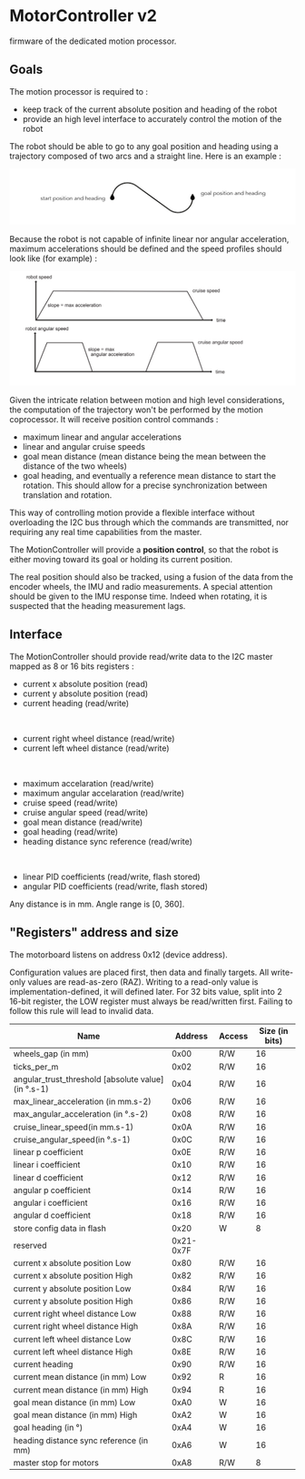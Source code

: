 # MotorController v2
firmware of the dedicated motion processor.

## Goals

The motion processor is required to :
* keep track of the current absolute position and heading of the robot
* provide an high level interface to accurately control the motion of the robot

The robot should be able to go to any goal position and heading using a trajectory composed of two arcs and a straight line.
Here is an example :

![trajectory](specs/trajectory.jpeg)

Because the robot is not capable of infinite linear nor angular acceleration, maximum accelerations should be defined and
the speed profiles should look like (for example) :

![speeds](specs/speeds.png)

Given the intricate relation between motion and high level considerations, the computation of the trajectory won't be performed by the
motion coprocessor. It will receive position control commands :
* maximum linear and angular accelerations
* linear and angular cruise speeds
* goal mean distance (mean distance being the mean between the distance of the two wheels)
* goal heading, and eventually a reference mean distance to start the rotation. This should allow for a precise synchronization between
translation and rotation.

This way of controlling motion provide a flexible interface without overloading the I2C bus through which the commands are transmitted,
nor requiring any real time capabilities from the master.

The MotionController will provide a **position control**, so that the robot is either moving toward its goal or
holding its current position.

The real position should also be tracked, using a fusion of the data from the encoder wheels, the IMU and radio measurements.
A special attention should be given to the IMU response time. Indeed when rotating, it is suspected that the heading measurement lags.

## Interface

The MotionController should provide read/write data to the I2C master mapped as 8 or 16 bits registers :

* current x absolute position (read)
* current y absolute position (read)
* current heading (read/write)

<br>

* current right wheel distance (read/write)
* current left wheel distance (read/write)

<br>

* maximum accelaration (read/write)
* maximum angular accelaration (read/write)
* cruise speed (read/write)
* cruise angular speed (read/write)
* goal mean distance (read/write)
* goal heading (read/write)
* heading distance sync reference (read/write)<br>

<br>

* linear PID coefficients (read/write, flash stored)
* angular PID coefficients (read/write, flash stored)

Any distance is in mm.
Angle range is [0, 360].

## "Registers" address and size

The motorboard listens on address 0x12 (device address).

Configuration values are placed first, then data and finally targets.
All write-only values are read-as-zero (RAZ).
Writing to a read-only value is implementation-defined, it will defined later.
For 32 bits value, split into 2 16-bit register, the LOW register must always be
read/written first. Failing to follow this rule will lead to invalid data.

|Name|Address|Access|Size (in bits)|
|----|-------|------|--------------|
|wheels_gap (in mm)|0x00|R/W|16|
|ticks_per_m|0x02|R/W|16|
|angular_trust_threshold [absolute value] (in °.s-1)|0x04|R/W|16|
|max_linear_acceleration (in mm.s-2)|0x06|R/W|16|
|max_angular_acceleration (in °.s-2)|0x08|R/W|16|
|cruise_linear_speed(in mm.s-1)|0x0A|R/W|16|
|cruise_angular_speed(in °.s-1)|0x0C|R/W|16|
|linear p coefficient|0x0E|R/W|16|
|linear i coefficient|0x10|R/W|16|
|linear d coefficient|0x12|R/W|16|
|angular p coefficient|0x14|R/W|16|
|angular i coefficient|0x16|R/W|16|
|angular d coefficient|0x18|R/W|16|
|store config data in flash|0x20|W|8|
|reserved|0x21-0x7F|||
|current x absolute position Low|0x80|R/W|16|
|current x absolute position High|0x82|R/W|16|
|current y absolute position Low|0x84|R/W|16|
|current y absolute position High|0x86|R/W|16|
|current right wheel distance Low|0x88|R/W|16|
|current right wheel distance High|0x8A|R/W|16|
|current left wheel distance Low|0x8C|R/W|16|
|current left wheel distance High|0x8E|R/W|16|
|current heading|0x90|R/W|16|
|current mean distance (in mm) Low|0x92|R|16|
|current mean distance (in mm) High|0x94|R|16|
|goal mean distance (in mm) Low|0xA0|W|16|
|goal mean distance (in mm) High|0xA2|W|16|
|goal heading (in °)|0xA4|W|16|
|heading distance sync reference (in mm)|0xA6|W|16|
|master stop for motors|0xA8|R/W|8|
